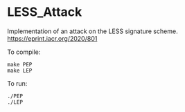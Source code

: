 # LESS_Attack
Implementation of an attack on the LESS signature scheme. https://eprint.iacr.org/2020/801

To compile:

    make PEP 
    make LEP
    
To run:

    ./PEP
    ./LEP
